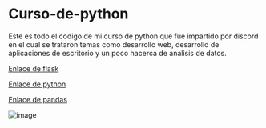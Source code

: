 # Curso-de-python
Este es todo el codigo de mi curso de python que fue impartido por discord en el cual se trataron temas como desarrollo web, desarrollo de aplicaciones de escritorio y un poco hacerca de analisis de datos.

<a href="https://flask.palletsprojects.com/en/3.0.x/">Enlace de flask</a>

<a href="https://www.python.org/success-stories/">Enlace de python</a>

<a href="https://pandas.pydata.org/">Enlace de pandas</a>

![image](https://github.com/user-attachments/assets/33a5f9b8-ec9b-4c13-b00a-eb33b25cabd5)

